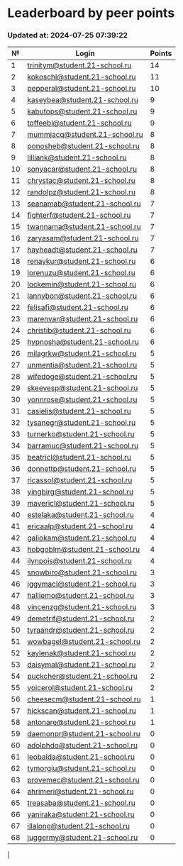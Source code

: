 # Leaderboard by peer points

### Updated at: 2024-07-25 07:39:22

| № | Login | Points |
|---|-------|--------|
|1|trinitym@student.21-school.ru|14|
|2|kokoschl@student.21-school.ru|11|
|3|pepperal@student.21-school.ru|10|
|4|kaseybea@student.21-school.ru|9|
|5|kabutops@student.21-school.ru|9|
|6|toffeebl@student.21-school.ru|9|
|7|mummjacq@student.21-school.ru|8|
|8|ponosheb@student.21-school.ru|8|
|9|lilliank@student.21-school.ru|8|
|10|sonyacar@student.21-school.ru|8|
|11|chrystac@student.21-school.ru|8|
|12|randolpz@student.21-school.ru|8|
|13|seanamab@student.21-school.ru|7|
|14|fighterf@student.21-school.ru|7|
|15|twannama@student.21-school.ru|7|
|16|zaryasam@student.21-school.ru|7|
|17|hayheadt@student.21-school.ru|7|
|18|renaykur@student.21-school.ru|6|
|19|lorenuzu@student.21-school.ru|6|
|20|lockemin@student.21-school.ru|6|
|21|lannybon@student.21-school.ru|6|
|22|felisafi@student.21-school.ru|6|
|23|marenvar@student.21-school.ru|6|
|24|christib@student.21-school.ru|6|
|25|hypnosha@student.21-school.ru|6|
|26|milagrkw@student.21-school.ru|5|
|27|unmentia@student.21-school.ru|5|
|28|wifedoge@student.21-school.ru|5|
|29|skeevesp@student.21-school.ru|5|
|30|yonnrose@student.21-school.ru|5|
|31|casielis@student.21-school.ru|5|
|32|tysanegr@student.21-school.ru|5|
|33|turnerko@student.21-school.ru|5|
|34|barramuc@student.21-school.ru|5|
|35|beatricl@student.21-school.ru|5|
|36|donnettp@student.21-school.ru|5|
|37|ricassol@student.21-school.ru|5|
|38|yingbirg@student.21-school.ru|5|
|39|mavericl@student.21-school.ru|5|
|40|estelaka@student.21-school.ru|4|
|41|ericaalp@student.21-school.ru|4|
|42|galiokam@student.21-school.ru|4|
|43|hobgoblm@student.21-school.ru|4|
|44|ilynpois@student.21-school.ru|4|
|45|snowbiro@student.21-school.ru|3|
|46|iggymacl@student.21-school.ru|3|
|47|halliemo@student.21-school.ru|3|
|48|vincenzg@student.21-school.ru|3|
|49|demetrif@student.21-school.ru|2|
|50|tyraandr@student.21-school.ru|2|
|51|wowbagel@student.21-school.ru|2|
|52|kaylenak@student.21-school.ru|2|
|53|daisymal@student.21-school.ru|2|
|54|puckcher@student.21-school.ru|2|
|55|voicerol@student.21-school.ru|2|
|56|cheesecm@student.21-school.ru|1|
|57|hickscan@student.21-school.ru|1|
|58|antonare@student.21-school.ru|1|
|59|daemonpr@student.21-school.ru|0|
|60|adolphdo@student.21-school.ru|0|
|61|leobalda@student.21-school.ru|0|
|62|tymorgiu@student.21-school.ru|0|
|63|provemec@student.21-school.ru|0|
|64|ahrimeri@student.21-school.ru|0|
|65|treasaba@student.21-school.ru|0|
|66|yaniraka@student.21-school.ru|0|
|67|illalong@student.21-school.ru|0|
|68|juggermy@student.21-school.ru|0|
|

